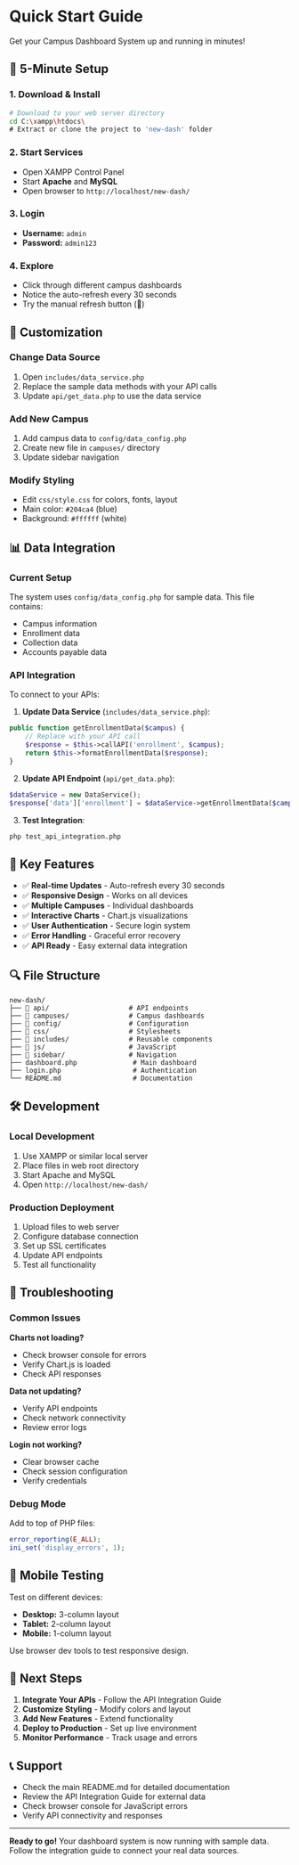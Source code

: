 # Quick Start Guide

Get your Campus Dashboard System up and running in minutes!

## 🚀 5-Minute Setup

### 1. Download & Install
```bash
# Download to your web server directory
cd C:\xampp\htdocs\
# Extract or clone the project to 'new-dash' folder
```

### 2. Start Services
- Open XAMPP Control Panel
- Start **Apache** and **MySQL**
- Open browser to `http://localhost/new-dash/`

### 3. Login
- **Username:** `admin`
- **Password:** `admin123`

### 4. Explore
- Click through different campus dashboards
- Notice the auto-refresh every 30 seconds
- Try the manual refresh button (🔄)

## 🔧 Customization

### Change Data Source
1. Open `includes/data_service.php`
2. Replace the sample data methods with your API calls
3. Update `api/get_data.php` to use the data service

### Add New Campus
1. Add campus data to `config/data_config.php`
2. Create new file in `campuses/` directory
3. Update sidebar navigation

### Modify Styling
- Edit `css/style.css` for colors, fonts, layout
- Main color: `#204ca4` (blue)
- Background: `#ffffff` (white)

## 📊 Data Integration

### Current Setup
The system uses `config/data_config.php` for sample data. This file contains:
- Campus information
- Enrollment data
- Collection data  
- Accounts payable data

### API Integration
To connect to your APIs:

1. **Update Data Service** (`includes/data_service.php`):
```php
public function getEnrollmentData($campus) {
    // Replace with your API call
    $response = $this->callAPI('enrollment', $campus);
    return $this->formatEnrollmentData($response);
}
```

2. **Update API Endpoint** (`api/get_data.php`):
```php
$dataService = new DataService();
$response['data']['enrollment'] = $dataService->getEnrollmentData($campus);
```

3. **Test Integration**:
```bash
php test_api_integration.php
```

## 🎯 Key Features

- ✅ **Real-time Updates** - Auto-refresh every 30 seconds
- ✅ **Responsive Design** - Works on all devices
- ✅ **Multiple Campuses** - Individual dashboards
- ✅ **Interactive Charts** - Chart.js visualizations
- ✅ **User Authentication** - Secure login system
- ✅ **Error Handling** - Graceful error recovery
- ✅ **API Ready** - Easy external data integration

## 🔍 File Structure

```
new-dash/
├── 📁 api/                    # API endpoints
├── 📁 campuses/               # Campus dashboards
├── 📁 config/                 # Configuration
├── 📁 css/                    # Stylesheets
├── 📁 includes/               # Reusable components
├── 📁 js/                     # JavaScript
├── 📁 sidebar/                # Navigation
├── dashboard.php              # Main dashboard
├── login.php                  # Authentication
└── README.md                  # Documentation
```

## 🛠️ Development

### Local Development
1. Use XAMPP or similar local server
2. Place files in web root directory
3. Start Apache and MySQL
4. Open `http://localhost/new-dash/`

### Production Deployment
1. Upload files to web server
2. Configure database connection
3. Set up SSL certificates
4. Update API endpoints
5. Test all functionality

## 🐛 Troubleshooting

### Common Issues

**Charts not loading?**
- Check browser console for errors
- Verify Chart.js is loaded
- Check API responses

**Data not updating?**
- Verify API endpoints
- Check network connectivity
- Review error logs

**Login not working?**
- Clear browser cache
- Check session configuration
- Verify credentials

### Debug Mode
Add to top of PHP files:
```php
error_reporting(E_ALL);
ini_set('display_errors', 1);
```

## 📱 Mobile Testing

Test on different devices:
- **Desktop:** 3-column layout
- **Tablet:** 2-column layout  
- **Mobile:** 1-column layout

Use browser dev tools to test responsive design.

## 🔄 Next Steps

1. **Integrate Your APIs** - Follow the API Integration Guide
2. **Customize Styling** - Modify colors and layout
3. **Add New Features** - Extend functionality
4. **Deploy to Production** - Set up live environment
5. **Monitor Performance** - Track usage and errors

## 📞 Support

- Check the main README.md for detailed documentation
- Review the API Integration Guide for external data
- Check browser console for JavaScript errors
- Verify API connectivity and responses

---

**Ready to go!** Your dashboard system is now running with sample data. Follow the integration guide to connect your real data sources.
